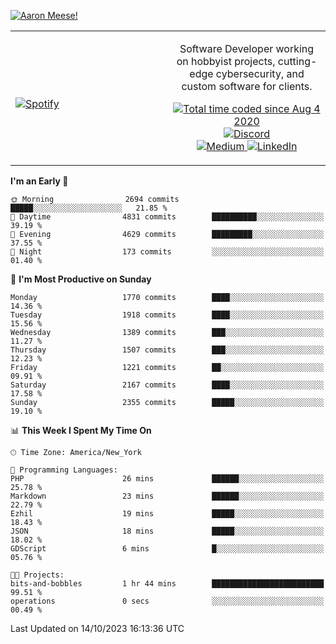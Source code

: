 [![Aaron Meese!](https://user-images.githubusercontent.com/17814535/88975338-a2aabf00-d27f-11ea-963f-8a19608716b4.png)](https://github.com/ajmeese7/readme-ascii "README ASCII")

<!-- Modified from project here: https://github.com/novatorem/novatorem -->
<table width="100%">
  <tr>
  <td width="50%">

&nbsp; <br> [![Spotify](https://ajmeese7.vercel.app/api/spotify)](https://open.spotify.com/user/ajmeese)

  </td>
  <td width="50%">
    <p align="center">
    Software Developer working on hobbyist projects, cutting-edge cybersecurity, and custom software for clients.
    </p>
    <p align="center">
      <a href="https://wakatime.com/@f726891d-3b02-46cd-9b60-e8c59f9e2b14">
        <img src="https://wakatime.com/badge/user/f726891d-3b02-46cd-9b60-e8c59f9e2b14.svg" alt="Total time coded since Aug 4 2020" title="WakaTime" />
      </a>
      <a href="http://link.aaronmeese.com/discord">
        <img src="https://img.shields.io/badge/discord-ajmeese7%234835-369?style=flat-square&logo=discord&logoColor=white&color=purple" alt="Discord" title="Discord">
      </a>
      <br />
      <a href="https://link.aaronmeese.com/medium">
        <img src="https://img.shields.io/badge/medium-ajmeese7-1DB954?style=flat-square&logo=medium&logoColor=white" alt="Medium" title="Medium">
      </a>
      <a href="https://link.aaronmeese.com/linkedin">
        <img src="https://img.shields.io/badge/linkedIn-aaronmeese-1DB954?style=flat-square&logo=linkedin&logoColor=white&color=blue" alt="LinkedIn" title="LinkedIn">
      </a>
    </p>
  </td>

</table>

[//]: <> (The `&nbsp;` is to have Aphelion take up more space)

<!--START_SECTION:waka-->
**I'm an Early 🐤** 

```text
🌞 Morning                2694 commits        █████░░░░░░░░░░░░░░░░░░░░   21.85 % 
🌆 Daytime                4831 commits        ██████████░░░░░░░░░░░░░░░   39.19 % 
🌃 Evening                4629 commits        █████████░░░░░░░░░░░░░░░░   37.55 % 
🌙 Night                  173 commits         ░░░░░░░░░░░░░░░░░░░░░░░░░   01.40 % 
```
📅 **I'm Most Productive on Sunday** 

```text
Monday                   1770 commits        ████░░░░░░░░░░░░░░░░░░░░░   14.36 % 
Tuesday                  1918 commits        ████░░░░░░░░░░░░░░░░░░░░░   15.56 % 
Wednesday                1389 commits        ███░░░░░░░░░░░░░░░░░░░░░░   11.27 % 
Thursday                 1507 commits        ███░░░░░░░░░░░░░░░░░░░░░░   12.23 % 
Friday                   1221 commits        ██░░░░░░░░░░░░░░░░░░░░░░░   09.91 % 
Saturday                 2167 commits        ████░░░░░░░░░░░░░░░░░░░░░   17.58 % 
Sunday                   2355 commits        █████░░░░░░░░░░░░░░░░░░░░   19.10 % 
```


📊 **This Week I Spent My Time On** 

```text
🕑︎ Time Zone: America/New_York

💬 Programming Languages: 
PHP                      26 mins             ██████░░░░░░░░░░░░░░░░░░░   25.78 % 
Markdown                 23 mins             ██████░░░░░░░░░░░░░░░░░░░   22.79 % 
Ezhil                    19 mins             █████░░░░░░░░░░░░░░░░░░░░   18.43 % 
JSON                     18 mins             █████░░░░░░░░░░░░░░░░░░░░   18.02 % 
GDScript                 6 mins              █░░░░░░░░░░░░░░░░░░░░░░░░   05.76 % 

🐱‍💻 Projects: 
bits-and-bobbles         1 hr 44 mins        █████████████████████████   99.51 % 
operations               0 secs              ░░░░░░░░░░░░░░░░░░░░░░░░░   00.49 % 
```


 Last Updated on 14/10/2023 16:13:36 UTC
<!--END_SECTION:waka-->
